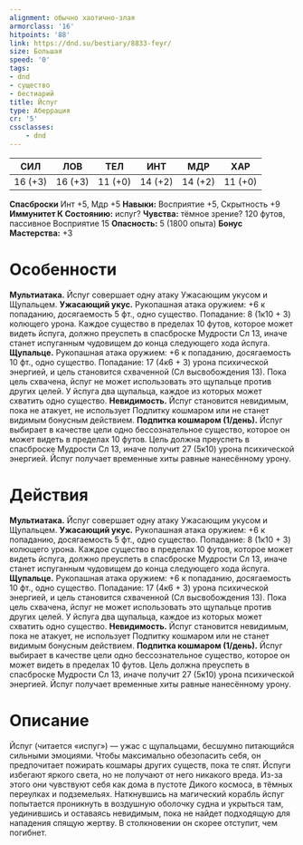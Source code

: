 ```yaml
---
alignment: обычно хаотично-злая
armorclass: '16'
hitpoints: '88'
link: https://dnd.su/bestiary/8833-feyr/
size: Большая
speed: '0'
tags:
- dnd
- существо
- бестиарий
title: Йспуг
type: Аберрация
cr: '5'
cssclasses:
    - dnd
---
```



| СИЛ | ЛОВ | ТЕЛ | ИНТ | МДР | ХАР |
|---|---|---|---|---|---|
| 16 (+3) | 16 (+3) | 11 (+0) | 14 (+2) | 14 (+2) | 11 (+0) |
**Спасброски** Инт +5, Мдр +5
**Навыки:** Восприятие +5, Скрытность +9
**Иммунитет К Состоянию:** испуг?
**Чувства:** тёмное зрение? 120 футов, пассивное Восприятие 15
**Опасность:** 5 (1800 опыта)
**Бонус Мастерства:** +3


# Особенности
**Мультиатака.** Йспуг совершает одну атаку Ужасающим укусом и Щупальцем.
**Ужасающий укус.** Рукопашная атака оружием: +6 к попаданию, досягаемость 5 фт., одно существо. Попадание: 8 (1к10 + 3) колющего урона. Каждое существо в пределах 10 футов, которое может видеть йспуга, должно преуспеть в спасброске Мудрости Сл 13, иначе станет испуганным чудовищем до конца следующего хода йспуга.
**Щупальце.** Рукопашная атака оружием: +6 к попаданию, досягаемость 10 фт., одно существо. Попадание: 17 (4к6 + 3) урона психической энергией, и цель становится схваченной (Сл высвобождения 13). Пока цель схвачена, йспуг не может использовать это щупальце против других целей. У йспуга два щупальца, каждое из которых может схватить одно существо.
**Невидимость.** Йспуг становится невидимым, пока не атакует, не использует Подпитку кошмаром или не станет видимым бонусным действием.
**Подпитка кошмаром (1/день).** Йспуг выбирает в качестве цели одно бессознательное существо, которое он может видеть в пределах 10 футов. Цель должна преуспеть в спасброске Мудрости Сл 13, иначе получит 27 (5к10) урона психической энергией. Йспуг получает временные хиты равные нанесённому урону.


# Действия
**Мультиатака.** Йспуг совершает одну атаку Ужасающим укусом и Щупальцем.
**Ужасающий укус.** Рукопашная атака оружием: +6 к попаданию, досягаемость 5 фт., одно существо. Попадание: 8 (1к10 + 3) колющего урона. Каждое существо в пределах 10 футов, которое может видеть йспуга, должно преуспеть в спасброске Мудрости Сл 13, иначе станет испуганным чудовищем до конца следующего хода йспуга.
**Щупальце.** Рукопашная атака оружием: +6 к попаданию, досягаемость 10 фт., одно существо. Попадание: 17 (4к6 + 3) урона психической энергией, и цель становится схваченной (Сл высвобождения 13). Пока цель схвачена, йспуг не может использовать это щупальце против других целей. У йспуга два щупальца, каждое из которых может схватить одно существо.
**Невидимость.** Йспуг становится невидимым, пока не атакует, не использует Подпитку кошмаром или не станет видимым бонусным действием.
**Подпитка кошмаром (1/день).** Йспуг выбирает в качестве цели одно бессознательное существо, которое он может видеть в пределах 10 футов. Цель должна преуспеть в спасброске Мудрости Сл 13, иначе получит 27 (5к10) урона психической энергией. Йспуг получает временные хиты равные нанесённому урону.


# Описание
Йспуг (читается «испуг») — ужас с щупальцами, бесшумно питающийся сильными эмоциями. Чтобы максимально обезопасить себя, он предпочитает пожирать кошмары других существ, пока те спят. Йспуги избегают яркого света, но не получают от него никакого вреда. Из-за этого они чувствуют себя как дома в пустоте Дикого космоса, в тёмных переулках и подземельях. Наткнувшись на магический корабль йспуг попытается проникнуть в воздушную оболочку судна и укрыться там, уединившись и оставаясь невидимым, пока не найдет подходящую для нападения спящую жертву. В столкновении он скорее отступит, чем погибнет.